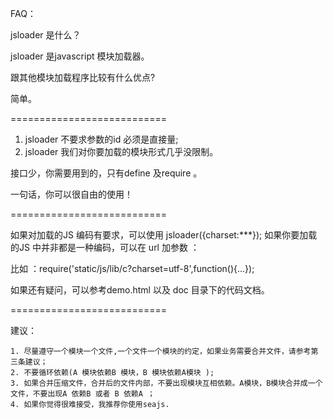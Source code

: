 FAQ：

jsloader 是什么？

jsloader 是javascript 模块加载器。

跟其他模块加载程序比较有什么优点?

简单。

===========================

1. jsloader 不要求参数的id 必须是直接量;
2. jsloader 我们对你要加载的模块形式几乎没限制。

接口少，你需要用到的，只有define 及require 。

一句话，你可以很自由的使用！

===========================

如果对加载的JS 编码有要求，可以使用 jsloader({charset:***});
如果你要加载的JS 中并非都是一种编码，可以在 url 加参数 ：

比如 ：require('static/js/lib/c?charset=utf-8',function(){...});

如果还有疑问，可以参考demo.html 以及 doc 目录下的代码文档。

===========================

建议：

    1. 尽量遵守一个模块一个文件,一个文件一个模块的约定，如果业务需要合并文件，请参考第三条建议；
    2. 不要循环依赖(A 模块依赖B 模块，B 模块依赖A模块 );
    3. 如果合并压缩文件，合并后的文件内部，不要出现模块互相依赖。A模块，B模块合并成一个文件，不要出现A 依赖B 或者 B 依赖A ；
    4. 如果你觉得很难接受，我推荐你使用seajs.
